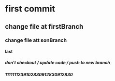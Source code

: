 # first commit 

## change file at firstBranch 

### change file att sonBranch 

#### last

##### don't checkout / update code / push to new branch

##### 1111111239102830912830912830